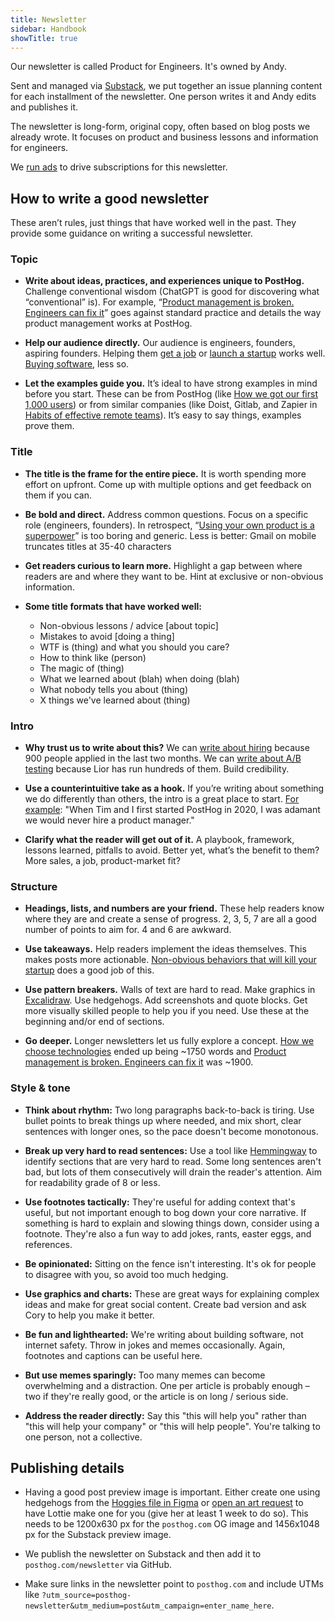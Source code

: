 ```yaml
---
title: Newsletter
sidebar: Handbook
showTitle: true
---
```


Our newsletter is called Product for Engineers. It's owned by Andy. 

Sent and managed via [Substack](https://newsletter.posthog.com/), we put together an issue planning content for each installment of the newsletter. One person writes it and Andy edits and publishes it.

The newsletter is long-form, original copy, often based on blog posts we already wrote. It focuses on product and business lessons and information for engineers. 

We [run ads](/handbook/growth/marketing/open-source-sponsorship) to drive subscriptions for this newsletter.

## How to write a good newsletter

These aren’t rules, just things that have worked well in the past. They provide some guidance on writing a successful newsletter.

### Topic

- **Write about ideas, practices, and experiences unique to PostHog.** Challenge conventional wisdom (ChatGPT is good for discovering what “conventional” is). For example, “[Product management is broken. Engineers can fix it](https://newsletter.posthog.com/p/product-management-is-broken-engineers)” goes against standard practice and details the way product management works at PostHog.

- **Help our audience directly.** Our audience is engineers, founders, aspiring founders. Helping them [get a job](https://newsletter.posthog.com/p/how-to-get-a-job-at-a-startup) or [launch a startup](https://newsletter.posthog.com/p/how-we-got-our-first-1000-users) works well. [Buying software](https://newsletter.posthog.com/p/how-software-salespeople-screw-you), less so.

- **Let the examples guide you.** It’s ideal to have strong examples in mind before you start. These can be from PostHog (like [How we got our first 1,000 users](https://newsletter.posthog.com/p/how-we-got-our-first-1000-users)) or from similar companies (like Doist, Gitlab, and Zapier in [Habits of effective remote teams](https://newsletter.posthog.com/p/habits-of-effective-remote-teams)). It’s easy to say things, examples prove them.

### Title

- **The title is the frame for the entire piece.** It is worth spending more effort on upfront. Come up with multiple options and get feedback on them if you can.

- **Be bold and direct.** Address common questions. Focus on a specific role (engineers, founders). In retrospect, “[Using your own product is a superpower](https://newsletter.posthog.com/p/using-your-own-product-is-a-superpower)” is too boring and generic. Less is better: Gmail on mobile truncates titles at 35-40 characters

- **Get readers curious to learn more.** Highlight a gap between where readers are and where they want to be. Hint at exclusive or non-obvious information.

- **Some title formats that have worked well:**
  - Non-obvious lessons / advice [about topic]
  - Mistakes to avoid [doing a thing]
  - WTF is (thing) and what you should you care?
  - How to think like (person)
  - The magic of (thing)
  - What we learned about (blah) when doing (blah)
  - What nobody tells you about (thing)
  - X things we've learned about (thing)

### Intro

- **Why trust us to write about this?** We can [write about hiring](https://newsletter.posthog.com/p/how-to-get-a-job-at-a-startup) because 900 people applied in the last two months. We can [write about A/B testing](https://newsletter.posthog.com/p/ab-testing-mistakes-i-learned-the) because Lior has run hundreds of them. Build credibility.

- **Use a counterintuitive take as a hook.** If you’re writing about something we do differently than others, the intro is a great place to start. [For example](https://newsletter.posthog.com/p/product-management-is-broken-engineers): "When Tim and I first started PostHog in 2020, I was adamant we would never hire a product manager."

- **Clarify what the reader will get out of it.** A playbook, framework, lessons learned, pitfalls to avoid. Better yet, what’s the benefit to them? More sales, a job, product-market fit?

### Structure

- **Headings, lists, and numbers are your friend.** These help readers know where they are and create a sense of progress. 2, 3, 5, 7 are all a good number of points to aim for. 4 and 6 are awkward.

- **Use takeaways.** Help readers implement the ideas themselves. This makes posts more actionable. [Non-obvious behaviors that will kill your startup](https://newsletter.posthog.com/p/non-obvious-behaviors-that-will-kill) does a good job of this.

- **Use pattern breakers.** Walls of text are hard to read. Make graphics in [Excalidraw](https://excalidraw.com/). Use hedgehogs. Add screenshots and quote blocks. Get more visually skilled people to help you if you need. Use these at the beginning and/or end of sections.

- **Go deeper.** Longer newsletters let us fully explore a concept. [How we choose technologies](https://newsletter.posthog.com/p/how-we-choose-technologies) ended up being ~1750 words and [Product management is broken. Engineers can fix it](https://newsletter.posthog.com/p/product-management-is-broken-engineers) was ~1900.

### Style & tone

- **Think about rhythm:** Two long paragraphs back-to-back is tiring. Use bullet points to break things up where needed, and mix short, clear sentences with longer ones, so the pace doesn't become monotonous. 

- **Break up very hard to read sentences:** Use a tool like [Hemmingway](https://hemingwayapp.com/) to identify sections that are very hard to read. Some long sentences aren't bad, but lots of them consecutively will drain the reader's attention. Aim for readability grade of 8 or less.

- **Use footnotes tactically:** They're useful for adding context that's useful, but not important enough to bog down your core narrative. If something is hard to explain and slowing things down, consider using a footnote. They're also a fun way to add jokes, rants, easter eggs, and references.

- **Be opinionated:** Sitting on the fence isn't interesting. It's ok for people to disagree with you, so avoid too much hedging.

- **Use graphics and charts:** These are great ways for explaining complex ideas and make for great social content. Create bad version and ask Cory to help you make it better.

- **Be fun and lighthearted:** We're writing about building software, not internet safety. Throw in jokes and memes occasionally. Again, footnotes and captions can be useful here.

- **But use memes sparingly:** Too many memes can become overwhelming and a distraction. One per article is probably enough – two if they're really good, or the article is on long / serious side.

- **Address the reader directly:** Say this "this will help you" rather than "this will help your company" or "this will help people". You're talking to one person, not a collective.

## Publishing details

- Having a good post preview image is important. Either create one using hedgehogs from the [Hoggies file in Figma](https://www.figma.com/design/I0VKEEjbkKUDSVzFus2Lpu/Hoggies?node-id=1-196&t=UZQMXMddH0DMLxqX-0) or [open an art request](/handbook/brand/art-requests) to have Lottie make one for you (give her at least 1 week to do so). This needs to be 1200x630 px for the `posthog.com` OG image and 1456x1048 px for the Substack preview image.

- We publish the newsletter on Substack and then add it to `posthog.com/newsletter` via GitHub. 

- Make sure links in the newsletter point to `posthog.com` and include UTMs like `?utm_source=posthog-newsletter&utm_medium=post&utm_campaign=enter_name_here`.